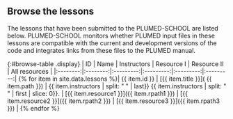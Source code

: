 Browse the lessons 
-----------------------------
The lessons that have been submitted to the PLUMED-SCHOOL are listed below.  PLUMED-SCHOOL monitors whether PLUMED input files in these lessons are compatible with the current and development 
versions of the code and integrates links from these files to the PLUMED manual.

{:#browse-table .display}
| ID | Name | Instructors | Resource I | Resource II | All resources |
|:--------:|:--------:|:---------:|:---------:|:---------:|:---------:|
{% for item in site.data.lessons %}| {{ item.id }} | [{{ item.title }}]( {{ item.path }}) | {{ item.instructors | split: " " | last}} {{ item.instructors | split: " " | first | slice: 0}}. | [{{ item.resource1 }}]({{ item.rpath1 }}) | [{{ item.resource2 }}]({{ item.rpath2 }}) | [{{ item.resource3 }}]({{ item.rpath3 }}) | 
{% endfor %}

<script>
$(document).ready(function() {
var table = $('#browse-table').DataTable({
  "dom": '<"search"f><"top"il>rt<"bottom"Bp><"clear">',
  language: { search: '', searchPlaceholder: "Search project..." },
  buttons: [
        'copy', 'excel', 'pdf'
  ],
  "order": [[ 0, "desc" ]]
  });
$('#browse-table-searchbar').keyup(function () {
  table.search( this.value ).draw();
  });
});
</script>
